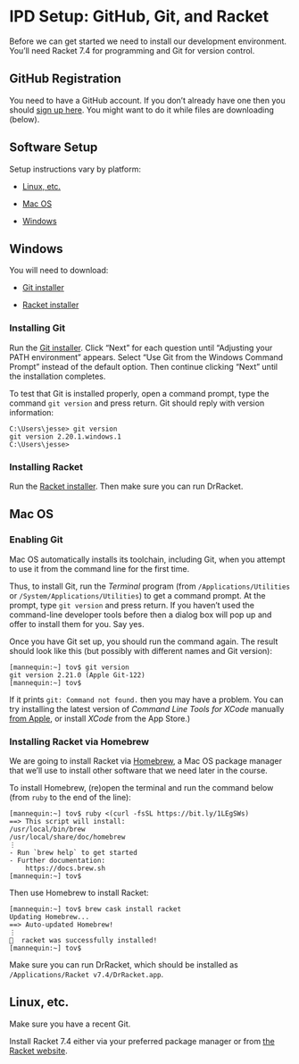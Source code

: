 # IPD Setup: GitHub, Git, and Racket

Before we can get started we need to install our development
environment. You’ll need Racket 7.4 for programming and Git for version
control.

[CLT]:
    https://developer.apple.com/downloads/

[Git installer]:
    https://git-scm.com/download/win/

[GitHub sign-up]:
    https://github.com/join

[Homebrew]:
    https://brew.sh/

[Racket installer]:
    https://download.racket-lang.org/

## GitHub Registration

You need to have a GitHub account. If you don’t already have one then
you should [sign up here][GitHub sign-up]. You might want to do it while
files are downloading (below).

## Software Setup

Setup instructions vary by platform:

  - [Linux, etc.](#linux-etc)

  - [Mac OS](#mac-os)

  - [Windows](#windows)


## Windows

You will need to download:

  - [Git installer]

  - [Racket installer]

### Installing Git

Run the [Git installer]. Click “Next” for each
question until “Adjusting your PATH environment” appears. Select
“Use Git from the Windows Command Prompt” instead of the default
option. Then continue clicking “Next” until the installation
completes.

To test that Git is installed properly, open a command prompt,
type the command `git version` and press return. Git should reply
with version information:

```
C:\Users\jesse> git version
git version 2.20.1.windows.1
C:\Users\jesse> 
```

### Installing Racket

Run the [Racket installer]. Then make sure you can run
DrRacket.


## Mac OS

### Enabling Git

Mac OS automatically installs its toolchain, including Git, when you
attempt to use it from the command line for the first time.

Thus, to install Git, run the *Terminal* program (from
`/Applications/Utilities` or `/System/Applications/Utilities`) to get a
command prompt. At the prompt, type `git version` and press return. If
you haven’t used the command-line developer tools before then a dialog
box will pop up and offer to install them for you. Say yes.

Once you have Git set up, you should run the command again. The
result should look like this (but possibly with different names and
Git version):

```console
[mannequin:~] tov$ git version
git version 2.21.0 (Apple Git-122)
[mannequin:~] tov$ 
```

If it prints `git: Command not found.` then you may have a problem.
You can try installing the latest version of *Command Line Tools for
XCode* manually [from Apple][CLT], or install *XCode* from the App
Store.)

### Installing Racket via Homebrew

We are going to install Racket via [Homebrew], a Mac OS package manager
that we’ll use to install other software that we need later in the
course.

To install Homebrew, (re)open the terminal and run the command below
(from `ruby` to the end of the line):

```console
[mannequin:~] tov$ ruby <(curl -fsSL https://bit.ly/1LEgSWs)
==> This script will install:
/usr/local/bin/brew
/usr/local/share/doc/homebrew
⋮
- Run `brew help` to get started
- Further documentation: 
    https://docs.brew.sh
[mannequin:~] tov$ 
```

Then use Homebrew to install Racket:

```console
[mannequin:~] tov$ brew cask install racket
Updating Homebrew...
==> Auto-updated Homebrew!
⋮
🍺  racket was successfully installed!
[mannequin:~] tov$ 
```

Make sure you can run DrRacket, which should be installed as
`/Applications/Racket v7.4/DrRacket.app`.


## Linux, etc.

Make sure you have a recent Git.

Install Racket 7.4 either via your preferred package manager or from
[the Racket website][Racket installer].

